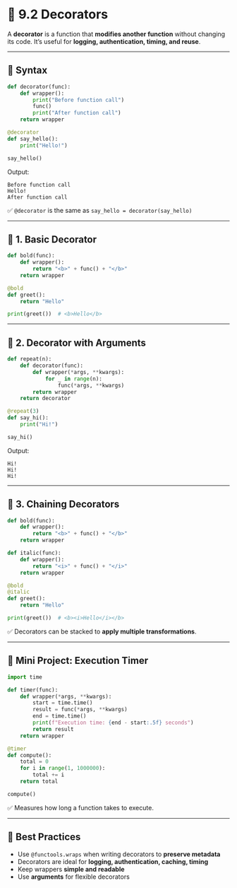 # 🎨 9.2 Decorators

A **decorator** is a function that **modifies another function** without changing its code.
It’s useful for **logging, authentication, timing, and reuse**.

---

## 🔑 Syntax

```python
def decorator(func):
    def wrapper():
        print("Before function call")
        func()
        print("After function call")
    return wrapper

@decorator
def say_hello():
    print("Hello!")

say_hello()
```

Output:

```
Before function call
Hello!
After function call
```

✅ `@decorator` is the same as `say_hello = decorator(say_hello)`

---

## 🔑 1. Basic Decorator

```python
def bold(func):
    def wrapper():
        return "<b>" + func() + "</b>"
    return wrapper

@bold
def greet():
    return "Hello"

print(greet())  # <b>Hello</b>
```

---

## 🔑 2. Decorator with Arguments

```python
def repeat(n):
    def decorator(func):
        def wrapper(*args, **kwargs):
            for _ in range(n):
                func(*args, **kwargs)
        return wrapper
    return decorator

@repeat(3)
def say_hi():
    print("Hi!")

say_hi()
```

Output:

```
Hi!
Hi!
Hi!
```

---

## 🔑 3. Chaining Decorators

```python
def bold(func):
    def wrapper():
        return "<b>" + func() + "</b>"
    return wrapper

def italic(func):
    def wrapper():
        return "<i>" + func() + "</i>"
    return wrapper

@bold
@italic
def greet():
    return "Hello"

print(greet())  # <b><i>Hello</i></b>
```

✅ Decorators can be stacked to **apply multiple transformations**.

---

## 🎯 Mini Project: Execution Timer

```python
import time

def timer(func):
    def wrapper(*args, **kwargs):
        start = time.time()
        result = func(*args, **kwargs)
        end = time.time()
        print(f"Execution time: {end - start:.5f} seconds")
        return result
    return wrapper

@timer
def compute():
    total = 0
    for i in range(1, 1000000):
        total += i
    return total

compute()
```

✅ Measures how long a function takes to execute.

---

## 🧠 Best Practices

* Use `@functools.wraps` when writing decorators to **preserve metadata**
* Decorators are ideal for **logging, authentication, caching, timing**
* Keep wrappers **simple and readable**
* Use **arguments** for flexible decorators
